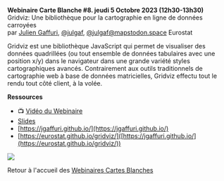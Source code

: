 **Webinaire Carte Blanche #8. jeudi 5 Octobre 2023 (12h30-13h30)** </br>
Gridviz: Une bibliothèque pour la cartographie en ligne de données carroyées </br>
par [Julien Gaffuri]([https://datagistips.hypotheses.org/author/datagistips](https://jgaffuri.github.io/)), [@julgaf](https://twitter.com/julgaf), [@julgaf@mapstodon.space](https://mapstodon.space/@julgaf) Eurostat  </br>


Gridviz est une  bibliothèque JavaScript qui permet de visualiser des données quadrillées (ou tout ensemble de données tabulaires avec une position x/y) dans le navigateur dans une grande variété styles cartographiques avancés. 
Contrairement aux outils traditionnels de cartographie web à base de données matricielles, Gridviz effectu tout le rendu tout côté client, à la volée.


**Ressources** </br>

- 📺 [Vidéo du Webinaire](https://sharedocs.huma-num.fr/wl/?id=yYq7rFkpzTvIY7WZri8lR79XiDkAonRC&fmode=open)
- [Slides](./20231005_gridviz_GDRmagis_gaffuri.pdf)
- [https://jgaffuri.github.io/](https://jgaffuri.github.io/)
- [https://eurostat.github.io/gridviz/]([https://jgaffuri.github.io/](https://eurostat.github.io/gridviz/))

<img src="gridviz.png"></img>

Retour à l'accueil des [Webinaires Cartes Blanches](https://github.com/magisAR9/webinaires)





